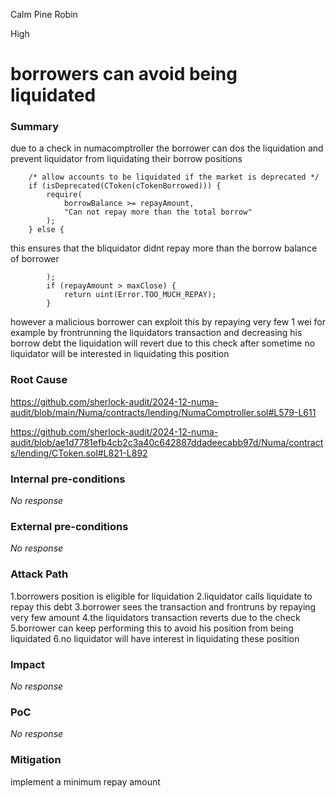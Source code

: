 Calm Pine Robin

High

# borrowers can avoid being liquidated

### Summary

due to a check in numacomptroller the borrower can dos the liquidation and prevent liquidator from liquidating their borrow positions

        /* allow accounts to be liquidated if the market is deprecated */
        if (isDeprecated(CToken(cTokenBorrowed))) {
            require(
                borrowBalance >= repayAmount,
                "Can not repay more than the total borrow"
            );
        } else {



this ensures that the bliquidator didnt repay more than the borrow balance of borrower

            );
            if (repayAmount > maxClose) {
                return uint(Error.TOO_MUCH_REPAY);
            }


however a malicious borrower can exploit this by repaying very few 1 wei for example by frontrunning the liquidators transaction and decreasing his borrow debt the liquidation will revert due to this check after sometime no liquidator will be interested in liquidating this position 

### Root Cause

https://github.com/sherlock-audit/2024-12-numa-audit/blob/main/Numa/contracts/lending/NumaComptroller.sol#L579-L611  

https://github.com/sherlock-audit/2024-12-numa-audit/blob/ae1d7781efb4cb2c3a40c642887ddadeecabb97d/Numa/contracts/lending/CToken.sol#L821-L892

### Internal pre-conditions

_No response_

### External pre-conditions

_No response_

### Attack Path

1.borrowers position is eligible for liquidation
2.liquidator calls liquidate to repay this debt
3.borrower sees the transaction and frontruns by repaying very few amount 
4.the liquidators transaction reverts due to the check
5.borrower can keep performing this to avoid his position from being liquidated 
6.no liquidator will have interest in liquidating these position

### Impact

_No response_

### PoC

_No response_

### Mitigation

implement a minimum repay amount 